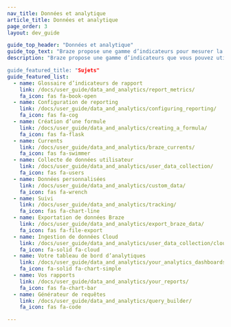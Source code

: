 ```yaml
---
nav_title: Données et analytique
article_title: Données et analytique
page_order: 3
layout: dev_guide

guide_top_header: "Données et analytique"
guide_top_text: "Braze propose une gamme d’indicateurs pour mesurer la performance de vos campagnes. Nous proposons également plusieurs fonctionnalités de reporting et de suivi pour vous garantir que vous obtenez les données chiffrées dont vous avez besoin.<br><br>Vous pouvez également exploiter les données Braze pour intensifier les efforts BI et d’analyse sur d’autres plateformes best-in-class de reporting, à l’aide de <a href='/docs/user_guide/data_and_analytics/braze_currents/'>Currents</a>, outil d’exportation de diffusion de données, permettant à votre équipe d’agir sur une grande quantité de données client granulaires."
description: "Braze propose une gamme d’indicateurs que vous pouvez utiliser lorsque vous évaluez la réussite de vos campagnes. Nous proposons également plusieurs fonctionnalités de rapport et de suivi pour vous garantir que vous obtenez les données chiffrées dont vous avez besoin. » 

guide_featured_title: "Sujets"
guide_featured_list:
  - name: Glossaire d’indicateurs de rapport
    link: /docs/user_guide/data_and_analytics/report_metrics/
    fa_icon: fas fa-book-open
  - name: Configuration de reporting
    link: /docs/user_guide/data_and_analytics/configuring_reporting/
    fa_icon: fas fa-cog
  - name: Création d’une formule
    link: /docs/user_guide/data_and_analytics/creating_a_formula/
    fa_icon: fas fa-flask
  - name: Currents
    link: /docs/user_guide/data_and_analytics/braze_currents/
    fa_icon: fas fa-swimmer
  - name: Collecte de données utilisateur
    link: /docs/user_guide/data_and_analytics/user_data_collection/
    fa_icon: fas fa-users
  - name: Données personnalisées
    link: /docs/user_guide/data_and_analytics/custom_data/
    fa_icon: fas fa-wrench
  - name: Suivi
    link: /docs/user_guide/data_and_analytics/tracking/
    fa_icon: fas fa-chart-line
  - name: Exportation de données Braze
    link: /docs/user_guide/data_and_analytics/export_braze_data/
    fa_icon: fas fa-file-export
  - name: Ingestion de données Cloud
    link: /docs/user_guide/data_and_analytics/user_data_collection/cloud_ingestion/
    fa_icon: fa-solid fa-cloud
  - name: Votre tableau de bord d’analytiques
    link: /docs/user_guide/data_and_analytics/your_analytics_dashboards/
    fa_icon: fa-solid fa-chart-simple
  - name: Vos rapports
    link: /docs/user_guide/data_and_analytics/your_reports/
    fa_icon: fas fa-chart-bar
  - name: Générateur de requêtes
    link: /docs/user_guide/data_and_analytics/query_builder/
    fa_icon: fas fa-code

---
```

<br><br>
